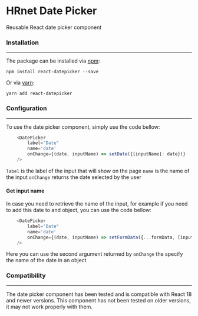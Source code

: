 # HRnet Date Picker

Reusable React date picker component

### Installation
---

The package can be installed via [npm](https://github.com/npm/cli):

```
npm install react-datepicker --save
```

Or via [yarn](https://github.com/yarnpkg/yarn):

```
yarn add react-datepicker
```

### Configuration
---

To use the date picker component, simply use the code bellow:
```js
    <DatePicker 
        label="Date"
        name='date'
        onChange={(date, inputName) => setDate({[inputName]: date})}
    />
```

`label` is the label of the input that will show on the page
`name` is the name of the input
`onChange` returns the date selected by the user

#### Get input name

In case you need to retrieve the name of the input, for example if you need to add this date to and object, you can use the code bellow:
```js
    <DatePicker 
        label="Date"
        name='date'
        onChange={(date, inputName) => setFormData({...formData, [inputName]: date})}
    />
```

Here you can use the second argument returned by `onChange` the specify the name of the date in an object

### Compatibility
---

The date picker component has been tested and is compatible with React 18 and newer versions.
This component has not been tested on older versions, it may not work properly with them.